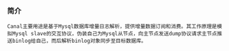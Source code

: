 ### 简介
	Canal主要用途是基于Mysql数据库增量日志解析，提供增量数据订阅和消费。其工作原理是模拟Mysql slave的交互协议，伪装自己为Mysql从节点，向主节点发送dump协议请求主节点推送binlog给自己，而后解析binlog对象同步至目标数据库。

